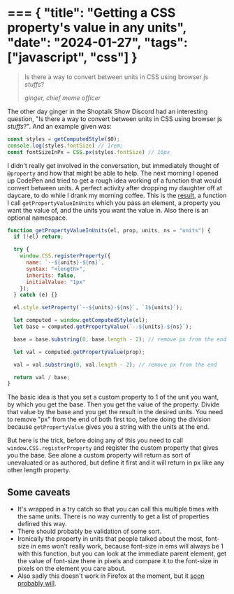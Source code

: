 ===
{
	"title": "Getting a CSS property's value in any units",
	"date": "2024-01-27",
	"tags": ["javascript", "css"]
}
===

<blockquote class="interstitial">
	<p>Is there a way to convert between units in CSS using browser js <em>stuffs</em>?</p>
	<footer>
		<cite>ginger, chief meme officer</cite>
	</footer>
</blockquote>

The other day ginger in the Shoptalk Show Discord had an interesting question, "Is there a way to convert between units in CSS using browser js <em>stuffs</em>?". And an example given was:

```js
const styles = getComputedStyle($0);
console.log(styles.fontSize) // 1rem;
const fontSizeInPx = CSS.px(styles.fontSize) // 16px
```

I didn't really get involved in the conversation, but immediately thought of `@property` and how that might be able to help. The next morning I opened up CodePen and tried to get a rough idea working of a function that would convert between units. A perfect activity after dropping my daughter off at daycare, to do while I drank my morning coffee. This is the <a href="https://codepen.io/erickmerchant/pen/RwdjbeQ?editors=0010">result</a>, a function I call `getPropertyValueInUnits` which you pass an element, a property you want the value of, and the units you want the value in. Also there is an optional namespace.

```js
function getPropertyValueInUnits(el, prop, units, ns = "units") {
  if (!el) return;

  try {
    window.CSS.registerProperty({
      name: `--${units}-${ns}`,
      syntax: "<length>",
      inherits: false,
      initialValue: "1px"
    });
  } catch (e) {}

  el.style.setProperty(`--${units}-${ns}`, `1${units}`);

  let computed = window.getComputedStyle(el);
  let base = computed.getPropertyValue(`--${units}-${ns}`);

  base = base.substring(0, base.length - 2); // remove px from the end

  let val = computed.getPropertyValue(prop);

  val = val.substring(0, val.length - 2); // remove px from the end

  return val / base;
}
```

The basic idea is that you set a custom property to 1 of the unit you want, by which you get the base. Then you get the value of the property. Divide that value by the base and you get the result in the desired units. You need to remove "px" from the end of both first too, before doing the division because `getPropertyValue` gives you a string with the units at the end.

But here is the trick, before doing any of this you need to call `window.CSS.registerProperty` and register the custom property that gives you the base. See alone a custom property will return as sort of unevaluated or as authored, but define it first and it will return in px like any other length property.

## Some caveats

- It's wrapped in a try catch so that you can call this multiple times with the same units. There is no way currently to get a list of properties defined this way.
- There should probably be validation of some sort.
- Ironically the property in units that people talked about the most, font-size in ems won't really work, because font-size in ems will always be 1 with this function, but you can look at the immediate parent element, get the value of font-size there in pixels and compare it to the font-size in pixels on the element you care about.
- Also sadly this doesn't work in Firefox at the moment, but it <a href="https://caniuse.com/?search=registerProperty">soon probably will</a>.
